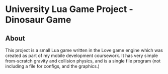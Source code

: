 # University Lua Game Project - Dinosaur Game

## About

This project is a small Lua game written in the Love game engine which was created as part of my mobile development coursework. It has very simple from-scratch gravity and collision physics, and is a single file program (not including a file for configs, and the graphics.)